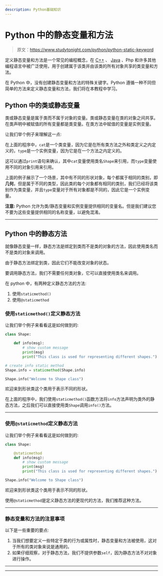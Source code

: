 ```yaml
---
description: Python基础知识
---
```


# Python 中的静态变量和方法

> 原文：<https://www.studytonight.com/python/python-static-keyword>

定义静态变量和方法是一个常见的编程概念，在 [C++](/cpp/introduction-to-cpp.php) 、 [Java](/java/overview-of-java.php) 、Php 和许多其他编程语言中被广泛使用，用于创建属于该类并由该类的所有对象共享的类变量和方法。

在 Python 中，没有创建静态变量和方法的特殊关键字。Python 遵循一种不同但简单的方法来定义静态变量和方法，我们将在本教程中学习。

## Python 中的类或静态变量

类或静态变量是属于类而不属于对象的变量。类或静态变量在类的对象之间共享。在类声明中被赋值的所有变量都是类变量。在类方法中赋值的变量是实例变量。

让我们举个例子来理解这一点:

在上面的程序中，`cat`是一个类变量，因为它是在所有类方法之外和类定义之内定义的，`type`是一个实例变量，因为它是在一个方法之内定义的。

这可以通过`print`语句来确认，其中`cat`变量使用类名`Shape`来引用，而`type`变量使用不同的对象引用来引用。

上面的例子展示了一个场景，其中有不同的形状对象，每个都属于相同的类别，即**几何**，但是属于不同的类型，因此类的每个对象都有相同的类别，我们已经将该类别作为类变量，并且`type`变量对于所有对象都是不同的，因此它是一个实例变量。

**注意:** Python 允许为类/静态变量和实例变量提供相同的变量名。但是我们建议您不要为这些变量提供相同的名称变量，以避免混淆。

* * *

## Python 中的静态方法

就像静态变量一样，静态方法是绑定到类而不是类的对象的方法，因此使用类名而不是类的对象来调用。

由于静态方法绑定到类，因此它们不能改变对象的状态。

要调用静态方法，我们不需要任何类对象，它可以直接使用类名来调用。

在 python 中，有两种定义静态方法的方法:

1.  使用`staticmethod()`
2.  使用`@staticmethod`

### 使用`staticmethod()`定义静态方法

让我们举个例子来看看这是如何做到的:

```py
class Shape:

    def info(msg):
        # show custom message
        print(msg)
        print("This class is used for representing different shapes.")

# create info static method
Shape.info = staticmethod(Shape.info)

Shape.info("Welcome to Shape class") 
```

欢迎来到形状类这个类用于表示不同的形状。

在上面的程序中，我们使用`staticmethod()`函数方法将`info`方法声明为类外的静态方法，之后我们可以直接使用类`Shape`调用`info()`方法。

* * *

### 使用`@staticmethod`定义静态方法

让我们举个例子来看看这是如何做到的:

```py
class Shape:

    @staticmethod
    def info(msg):
        # show custom message
        print(msg)
        print("This class is used for representing different shapes.")

Shape.info("Welcome to Shape class") 
```

欢迎来到形状类这个类用于表示不同的形状。

使用`@staticmethod`是定义静态方法的更现代的方法，我们推荐这种方法。

* * *

### 静态变量和方法的注意事项

以下是一些重要的要点:

1.  当我们想要定义一些特定于类的行为或属性时，静态变量和方法被使用，这对于所有的类对象来说是通用的。
2.  如果仔细观察，对于静态方法，我们不提供参数`self`，因为静态方法不对对象进行操作。

* * *

* * *